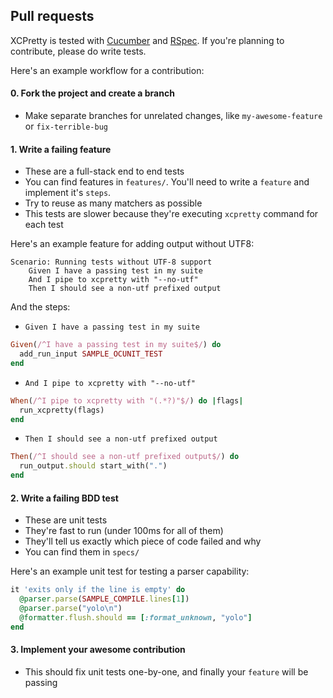 ## Pull requests

XCPretty is tested with [Cucumber](http://cukes.info) and [RSpec](http://rspec.info).
If you're planning to contribute, please do write tests.

Here's an example workflow for a contribution:

#### 0. Fork the project and create a branch

- Make separate branches for unrelated changes, like `my-awesome-feature` or `fix-terrible-bug`

#### 1. Write a failing feature

- These are a full-stack end to end tests
- You can find features in `features/`. You'll need to write a `feature` and implement it's `steps`.
- Try to reuse as many matchers as possible
- This tests are slower because they're executing `xcpretty` command for each test

Here's an example feature for adding output without UTF8:

``` gherkin
Scenario: Running tests without UTF-8 support
    Given I have a passing test in my suite
    And I pipe to xcpretty with "--no-utf"
    Then I should see a non-utf prefixed output
```

And the steps:

- `Given I have a passing test in my suite`

``` ruby
Given(/^I have a passing test in my suite$/) do
  add_run_input SAMPLE_OCUNIT_TEST
end
```

- `And I pipe to xcpretty with "--no-utf"`

``` ruby
When(/^I pipe to xcpretty with "(.*?)"$/) do |flags|
  run_xcpretty(flags)
end
```

- `Then I should see a non-utf prefixed output`

``` ruby
Then(/^I should see a non-utf prefixed output$/) do
  run_output.should start_with(".")
end
```


#### 2. Write a failing BDD test

- These are unit tests
- They're fast to run (under 100ms for all of them)
- They'll tell us exactly which piece of code failed and why
- You can find them in `specs/`

Here's an example unit test for testing a parser capability:

``` ruby
it 'exits only if the line is empty' do
  @parser.parse(SAMPLE_COMPILE.lines[1])
  @parser.parse("yolo\n")
  @formatter.flush.should == [:format_unknown, "yolo"]
end
```


#### 3. Implement your awesome contribution

- This should fix unit tests one-by-one, and finally your `feature` will be passing

